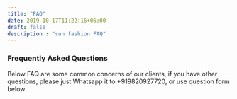 ```yaml
---
title: "FAQ"
date: 2019-10-17T11:22:16+06:00
draft: false
description : "sun fashion FAQ"
---
```


### Frequently Asked Questions

Below FAQ are some common concerns of our clients, if you have other questions, please just Whatsapp it to +919820927720, or use question form below.
